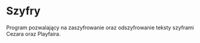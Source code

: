 # Szyfry
Program pozwalający na zaszyfrowanie oraz odszyfrowanie teksty szyframi Cezara oraz Playfaira.
